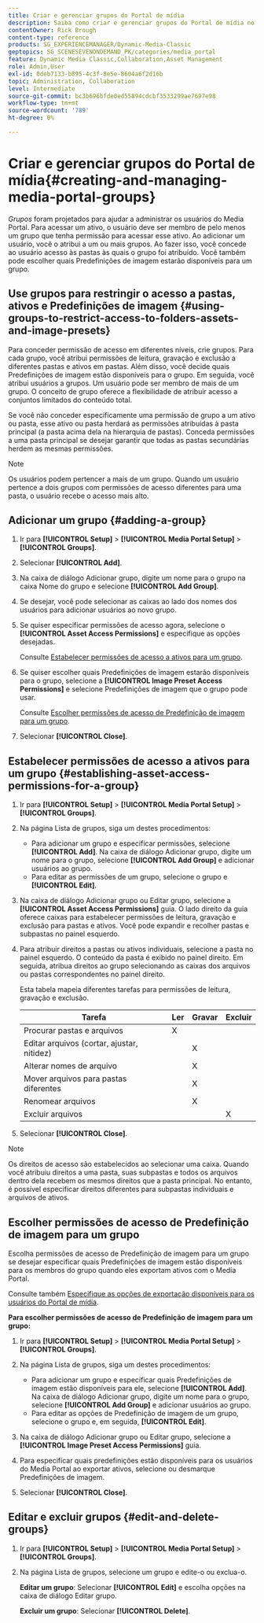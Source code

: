 ```yaml
---
title: Criar e gerenciar grupos do Portal de mídia
description: Saiba como criar e gerenciar grupos do Portal de mídia no Adobe Dynamic Media Classic.
contentOwner: Rick Brough
content-type: reference
products: SG_EXPERIENCEMANAGER/Dynamic-Media-Classic
geptopics: SG_SCENESEVENONDEMAND_PK/categories/media_portal
feature: Dynamic Media Classic,Collaboration,Asset Management
role: Admin,User
exl-id: 0deb7133-b895-4c3f-8e5e-8604a6f2d16b
topic: Administration, Collaboration
level: Intermediate
source-git-commit: bc3b696bfde0ed55894cdcbf3533299ae7697e98
workflow-type: tm+mt
source-wordcount: '789'
ht-degree: 0%

---
```


# Criar e gerenciar grupos do Portal de mídia{#creating-and-managing-media-portal-groups}

*Grupos* foram projetados para ajudar a administrar os usuários do Media Portal. Para acessar um ativo, o usuário deve ser membro de pelo menos um grupo que tenha permissão para acessar esse ativo. Ao adicionar um usuário, você o atribui a um ou mais grupos. Ao fazer isso, você concede ao usuário acesso às pastas às quais o grupo foi atribuído. Você também pode escolher quais Predefinições de imagem estarão disponíveis para um grupo.

## Use grupos para restringir o acesso a pastas, ativos e Predefinições de imagem {#using-groups-to-restrict-access-to-folders-assets-and-image-presets}

Para conceder permissão de acesso em diferentes níveis, crie grupos. Para cada grupo, você atribui permissões de leitura, gravação e exclusão a diferentes pastas e ativos em pastas. Além disso, você decide quais Predefinições de imagem estão disponíveis para o grupo. Em seguida, você atribui usuários a grupos. Um usuário pode ser membro de mais de um grupo. O conceito de grupo oferece a flexibilidade de atribuir acesso a conjuntos limitados do conteúdo total.

Se você não conceder especificamente uma permissão de grupo a um ativo ou pasta, esse ativo ou pasta herdará as permissões atribuídas à pasta principal (a pasta acima dela na hierarquia de pastas). Conceda permissões a uma pasta principal se desejar garantir que todas as pastas secundárias herdem as mesmas permissões.

>[!NOTE]
>
>Os usuários podem pertencer a mais de um grupo. Quando um usuário pertence a dois grupos com permissões de acesso diferentes para uma pasta, o usuário recebe o acesso mais alto.

## Adicionar um grupo {#adding-a-group}

1. Ir para **[!UICONTROL Setup]** > **[!UICONTROL Media Portal Setup]** > **[!UICONTROL Groups]**.
1. Selecionar **[!UICONTROL Add]**.
1. Na caixa de diálogo Adicionar grupo, digite um nome para o grupo na caixa Nome do grupo e selecione **[!UICONTROL Add Group]**.
1. Se desejar, você pode selecionar as caixas ao lado dos nomes dos usuários para adicionar usuários ao novo grupo.
1. Se quiser especificar permissões de acesso agora, selecione o **[!UICONTROL Asset Access Permissions]** e especifique as opções desejadas.

   Consulte [Estabelecer permissões de acesso a ativos para um grupo](creating-media-portal-groups.md#establishing_asset_access_permissions_for_a_group).

1. Se quiser escolher quais Predefinições de imagem estarão disponíveis para o grupo, selecione a **[!UICONTROL Image Preset Access Permissions]** e selecione Predefinições de imagem que o grupo pode usar.

   Consulte [Escolher permissões de acesso de Predefinição de imagem para um grupo](creating-media-portal-groups.md#choosing_image_preset_access_permissions_for_a_group).

1. Selecionar **[!UICONTROL Close]**.

## Estabelecer permissões de acesso a ativos para um grupo {#establishing-asset-access-permissions-for-a-group}

1. Ir para **[!UICONTROL Setup]** > **[!UICONTROL Media Portal Setup]** > **[!UICONTROL Groups]**.
1. Na página Lista de grupos, siga um destes procedimentos:

   * Para adicionar um grupo e especificar permissões, selecione **[!UICONTROL Add]**. Na caixa de diálogo Adicionar grupo, digite um nome para o grupo, selecione **[!UICONTROL Add Group]** e adicionar usuários ao grupo.
   * Para editar as permissões de um grupo, selecione o grupo e **[!UICONTROL Edit]**.

1. Na caixa de diálogo Adicionar grupo ou Editar grupo, selecione a **[!UICONTROL Asset Access Permissions]** guia. O lado direito da guia oferece caixas para estabelecer permissões de leitura, gravação e exclusão para pastas e ativos. Você pode expandir e recolher pastas e subpastas no painel esquerdo.
1. Para atribuir direitos a pastas ou ativos individuais, selecione a pasta no painel esquerdo. O conteúdo da pasta é exibido no painel direito. Em seguida, atribua direitos ao grupo selecionando as caixas dos arquivos ou pastas correspondentes no painel direito.

   Esta tabela mapeia diferentes tarefas para permissões de leitura, gravação e exclusão.

   | Tarefa | Ler | Gravar | Excluir |
   | --- | --- | --- | --- |
   | Procurar pastas e arquivos | X | | |
   | Editar arquivos (cortar, ajustar, nitidez) | | X | |
   | Alterar nomes de arquivo | | X | |
   | Mover arquivos para pastas diferentes | | X | |
   | Renomear arquivos | | X | |
   | Excluir arquivos | | | X |

1. Selecionar **[!UICONTROL Close]**.

>[!NOTE]
>
>Os direitos de acesso são estabelecidos ao selecionar uma caixa. Quando você atribuiu direitos a uma pasta, suas subpastas e todos os arquivos dentro dela recebem os mesmos direitos que a pasta principal. No entanto, é possível especificar direitos diferentes para subpastas individuais e arquivos de ativos.

## Escolher permissões de acesso de Predefinição de imagem para um grupo

Escolha permissões de acesso de Predefinição de imagem para um grupo se desejar especificar quais Predefinições de imagem estão disponíveis para os membros do grupo quando eles exportam ativos com o Media Portal.

Consulte também [Especifique as opções de exportação disponíveis para os usuários do Portal de mídia](specifying-export-options-available-media.md#specifying_export_options_available_to_media_portal_users).

**Para escolher permissões de acesso de Predefinição de imagem para um grupo:**

1. Ir para **[!UICONTROL Setup]** > **[!UICONTROL Media Portal Setup]** > **[!UICONTROL Groups]**.
1. Na página Lista de grupos, siga um destes procedimentos:

   * Para adicionar um grupo e especificar quais Predefinições de imagem estão disponíveis para ele, selecione **[!UICONTROL Add]**. Na caixa de diálogo Adicionar grupo, digite um nome para o grupo, selecione **[!UICONTROL Add Group]** e adicionar usuários ao grupo.
   * Para editar as opções de Predefinição de imagem de um grupo, selecione o grupo e, em seguida, **[!UICONTROL Edit]**.

1. Na caixa de diálogo Adicionar grupo ou Editar grupo, selecione a **[!UICONTROL Image Preset Access Permissions]** guia.
1. Para especificar quais predefinições estão disponíveis para os usuários do Media Portal ao exportar ativos, selecione ou desmarque Predefinições de imagem.
1. Selecionar **[!UICONTROL Close]**.

## Editar e excluir grupos {#edit-and-delete-groups}

1. Ir para **[!UICONTROL Setup]** > **[!UICONTROL Media Portal Setup]** > **[!UICONTROL Groups]**.
1. Na página Lista de grupos, selecione um grupo e edite-o ou exclua-o.

   **Editar um grupo**: Selecionar **[!UICONTROL Edit]** e escolha opções na caixa de diálogo Editar grupo.

   **Excluir um grupo**: Selecionar **[!UICONTROL Delete]**.
